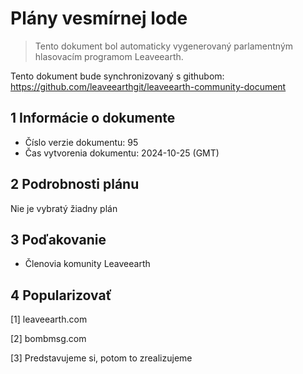 # Plány vesmírnej lode

>Tento dokument bol automaticky vygenerovaný parlamentným hlasovacím programom Leaveearth.

Tento dokument bude synchronizovaný s githubom: https://github.com/leaveearthgit/leaveearth-community-document

## 1 Informácie o dokumente

- Číslo verzie dokumentu: 95
- Čas vytvorenia dokumentu: 2024-10-25 (GMT)

## 2 Podrobnosti plánu

Nie je vybratý žiadny plán

## 3 Poďakovanie
* Členovia komunity Leaveearth

## 4 Popularizovať
[1] leaveearth.com

[2] bombmsg.com

[3] Predstavujeme si, potom to zrealizujeme